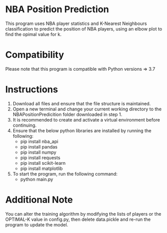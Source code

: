 # NBA Position Prediction
This program uses NBA player statistics and K-Nearest Neighbours classification to predict the position of NBA players, using an elbow plot to find the opimal value for k.

# Compatibility
Please note that this program is compatible with Python versions => 3.7

# Instructions
1. Download all files and ensure that the file structure is maintained.
2. Open a new terminal and change your current working directory to the NBAPositionPredicition folder downloaded in step 1.
3. It is recommended to create and activate a virtual environment before continuing.
3. Ensure that the below python libraries are installed by running the following:
   * pip install nba_api
   * pip install pandas
   * pip install numpy
   * pip install requests
   * pip install scikit-learn
   * pip install matplotlib
4. To start the program, run the following command:
   * python main.py

# Additional Note
You can alter the training algorithm by modifying the lists of players or the OPTIMAL-K value in config.py, then delete data.pickle and re-run the program to update the model.